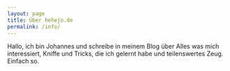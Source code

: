 ```yaml
---
layout: page
title: Über hehejo.de
permalink: /info/
---
```


Hallo, ich bin Johannes und schreibe in meinem Blog über Alles was mich interessiert, Kniffe und Tricks, die ich gelernt habe und teilenswertes Zeug.
Einfach so.




